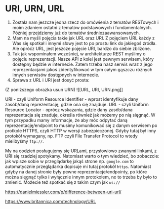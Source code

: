 # URI, URN, URL

1. Została nam jeszcze jedna rzecz do omówienia z tematów RESTowych i moim zdaniem ostatni z tematów podstawowych i fundamentalnych. Później przejdziemy już do tematów średniozaawansowanych.
2. Mam na myśli pojęcia takie jak URL oraz URI. Z pojęciem URL każdy z Was się spotkał i innymi słowy jest to po prostu link do jakiegoś źródła. Ale opróćz URL, jest jeszcze pojęcie URI, bardzo do siebie zbliżone. 
3. Tak jak wspominałem wcześniej, w architekturze REST myślimy o pojęciu reprezentacji. Nasze API z kolei jest pewnym serwisem, który dostępny będzie w internecie. Zatem trzeba nasz serwis wraz z jego reprezentacjami jakoś zidentyfikować w tym całym gąszczu różnych innych serwisów dostępnych w internecie. 
4. Sprawa z URL i URI jest dosyć prosta:

(Z poniższego obrazka usuń URN)
![[URL, URI, URN.png]]

URI - czyli Uniform Resource Identifier - wprost identyfikuje dany zasób/daną reprezentację, gdzie ona się znajduje. 
URL - czyli Uniform Resource Locator - oprócz wskazania, gdzie dany zasób/dana reprezentacja się znaduje, określa również jak możemy po nią sięgnąć. W tym przypadku mamy informacje, że aby móc odpytać daną reprezentację/endpoint to musimy komunikować się z danym serwisem po protkole HTTPS, czyli HTTP w wersji zabezpieczonej. Gdyby tutaj był inny protokół wymagany, np. FTP czyli File Transfer Protocol to wtedy mielibyśmy `ftp://`.

My na codzień posługujemy się URLami, przysłowiowo zwanymi linkami, z URI się rzadziej spotykamy. Natomiast warto o tym wiedzieć, bo zobaczcie: jak wpisze sobie w przeglądarkę jakąś strone np. `google.com` to automatycznie przeglądarka dopisuje mi tutaj protokół `https`. Natomiast gdyby na danej stronie były pewne reprezentacje/endpointy, po które można sięgnąć tylko i wyłącznie innym protokołem, no to trzeba by było to zmienić. Możecie też spotkać się z takim czym jak `ws://` 




https://danielmiessler.com/p/difference-between-uri-url/

https://www.britannica.com/technology/URL